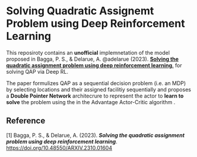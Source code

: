 # Solving Quadratic Assignemt Problem using Deep Reinforcement Learning

This reposiroty contains an **unofficial** implemnetation of the model proposed in Bagga, P. S., & Delarue, A. @adelarue (2023). [**Solving the quadratic assignment problem using deep reinforcement learning**.](https://arxiv.org/abs/2310.01604) for solving QAP via Deep RL.

The paper formulizes QAP as a sequential decision problem (i.e. an MDP) by selecting locations and their assigned facilitiy sequentially and proposes a **Double Pointer Network** architecrure to represent the actor to **learn to solve** the problem using the in the Advantage Actor-Critic algorithm .


## Reference

[1] Bagga, P. S., & Delarue, A. (2023). ***Solving the quadratic assignment problem using deep reinforcement learning***. https://doi.org/10.48550/ARXIV.2310.01604
